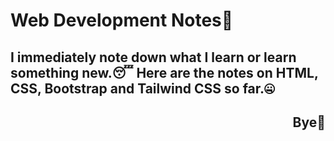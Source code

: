 # Web Development Notes📒
## I immediately note down what I learn or learn something new.😴 Here are the notes on HTML, CSS, Bootstrap and Tailwind CSS so far.🤐
<h2 align="Right">Bye🫡</h3>
